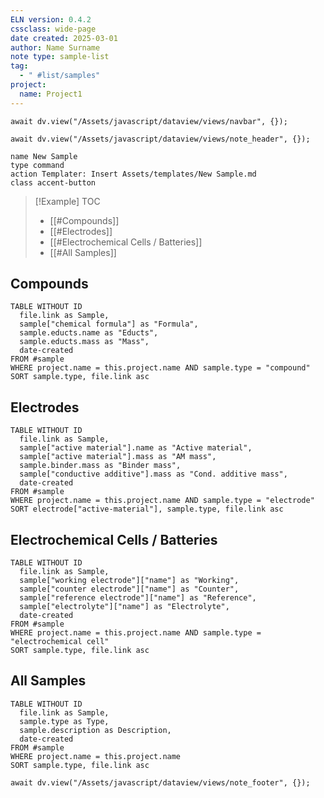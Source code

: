 ```yaml
---
ELN version: 0.4.2
cssclass: wide-page
date created: 2025-03-01
author: Name Surname
note type: sample-list
tag:
  - " #list/samples"
project:
  name: Project1
---
```


```dataviewjs
await dv.view("/Assets/javascript/dataview/views/navbar", {});
```

```dataviewjs
await dv.view("/Assets/javascript/dataview/views/note_header", {});
```

```button
name New Sample
type command
action Templater: Insert Assets/templates/New Sample.md
class accent-button
```


> [!Example] TOC
> - [[#Compounds]]
> - [[#Electrodes]]
> - [[#Electrochemical Cells / Batteries]]
> - [[#All Samples]]

## Compounds

```dataview
TABLE WITHOUT ID
  file.link as Sample,
  sample["chemical formula"] as "Formula",
  sample.educts.name as "Educts",
  sample.educts.mass as "Mass",
  date-created
FROM #sample
WHERE project.name = this.project.name AND sample.type = "compound"
SORT sample.type, file.link asc
```

## Electrodes

```dataview
TABLE WITHOUT ID
  file.link as Sample,
  sample["active material"].name as "Active material",
  sample["active material"].mass as "AM mass",
  sample.binder.mass as "Binder mass",
  sample["conductive additive"].mass as "Cond. additive mass",
  date-created
FROM #sample
WHERE project.name = this.project.name AND sample.type = "electrode"
SORT electrode["active-material"], sample.type, file.link asc
```

## Electrochemical Cells / Batteries

```dataview
TABLE WITHOUT ID
  file.link as Sample,
  sample["working electrode"]["name"] as "Working",
  sample["counter electrode"]["name"] as "Counter",
  sample["reference electrode"]["name"] as "Reference",
  sample["electrolyte"]["name"] as "Electrolyte",
  date-created
FROM #sample
WHERE project.name = this.project.name AND sample.type = "electrochemical cell"
SORT sample.type, file.link asc
```

## All Samples

```dataview
TABLE WITHOUT ID
  file.link as Sample,
  sample.type as Type,
  sample.description as Description,
  date-created
FROM #sample
WHERE project.name = this.project.name
SORT sample.type, file.link asc
```


```dataviewjs
await dv.view("/Assets/javascript/dataview/views/note_footer", {});
```
